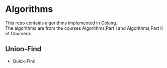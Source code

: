 # Algorithms
This repo contains algorithms implemented in Golang.   
The algorithms are from the courses Algorithms,Part I and Algorithms,Part II of Coursera.  

## Union-Find

* Quick-Find

